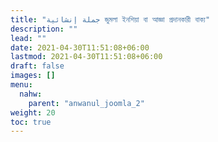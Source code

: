 ```yaml
---
title: "جملة إنشائية জুমলা ইনশিয়া বা আজ্ঞা প্রদানকারী বাক্য"
description: ""
lead: ""
date: 2021-04-30T11:51:08+06:00
lastmod: 2021-04-30T11:51:08+06:00
draft: false
images: []
menu: 
  nahw:
    parent: "anwanul_joomla_2"
weight: 20
toc: true
---
```



